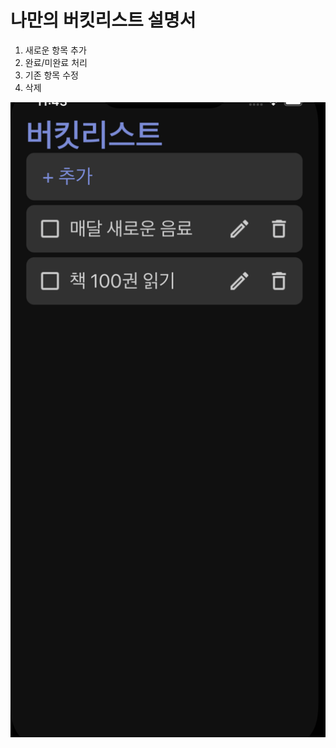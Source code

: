 # 나만의 버킷리스트 설명서

1. 새로운 항목 추가
2. 완료/미완료 처리
3. 기존 항목 수정
4. 삭제

![screen_shot](https://github.com/decode33/bucket_list_support/blob/main/images/screen_shot.png?raw=true)